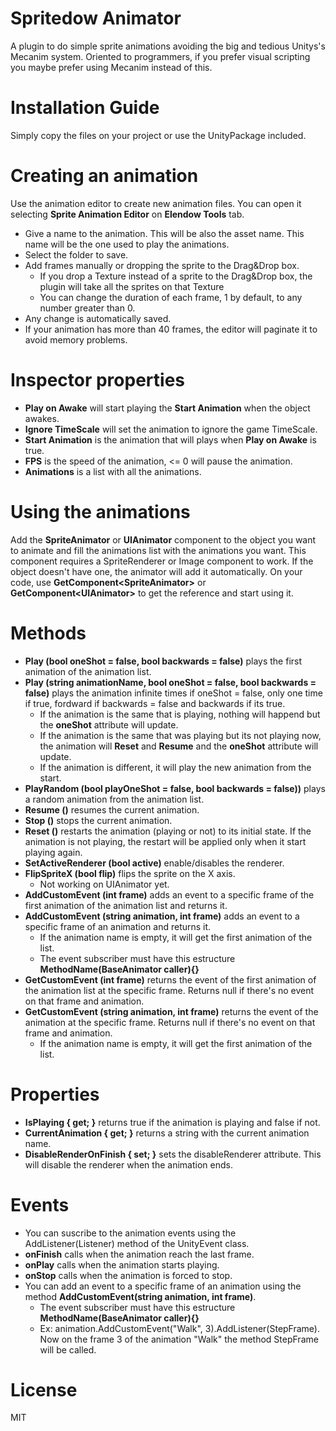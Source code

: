# Spritedow Animator
A plugin to do simple sprite animations avoiding the big and tedious Unitys's Mecanim system.
Oriented to programmers, if you prefer visual scripting you maybe prefer using Mecanim instead of this.

# Installation Guide
Simply copy the files on your project or use the UnityPackage included.

# Creating an animation
Use the animation editor to create new animation files. You can open it selecting **Sprite Animation Editor** on **Elendow Tools** tab.
- Give a name to the animation. This will be also the asset name. This name will be the one used to play the animations.
- Select the folder to save.
- Add frames manually or dropping the sprite to the Drag&Drop box.
  - If you drop a Texture instead of a sprite to the Drag&Drop box, the plugin will take all the sprites on that Texture
  - You can change the duration of each frame, 1 by default, to any number greater than 0.
- Any change is automatically saved.
- If your animation has more than 40 frames, the editor will paginate it to avoid memory problems.

# Inspector properties
- **Play on Awake** will start playing the **Start Animation** when the object awakes.
- **Ignore TimeScale** will set the animation to ignore the game TimeScale.
- **Start Animation** is the animation that will plays when **Play on Awake** is true.
- **FPS** is the speed of the animation, <= 0 will pause the animation.
- **Animations** is a list with all the animations.

# Using the animations
Add the **SpriteAnimator** or **UIAnimator** component to the object you want to animate and fill the animations list with the animations you want.
This component requires a SpriteRenderer or Image component to work. If the object doesn't have one, the animator will add it automatically.
On your code, use **GetComponent\<SpriteAnimator\>** or **GetComponent\<UIAnimator\>** to get the reference and start using it.

# Methods
- **Play (bool oneShot = false, bool backwards = false)** plays the first animation of the animation list.
- **Play (string animationName, bool oneShot = false, bool backwards = false)** plays the animation infinite times if oneShot = false, only one time if true, fordward if backwards = false and backwards if its true.
  * If the animation is the same that is playing, nothing will happend but the **oneShot** attribute will update.
  * If the animation is the same that was playing but its not playing now, the animation will **Reset** and **Resume** and the **oneShot** attribute will update.
  * If the animation is different, it will play the new animation from the start.
- **PlayRandom (bool playOneShot = false, bool backwards = false))** plays a random animation from the animation list.
- **Resume ()** resumes the current animation.
- **Stop ()** stops the current animation.
- **Reset ()** restarts the animation (playing or not) to its initial state. If the animation is not playing, the restart will be applied only when it start playing again.
- **SetActiveRenderer (bool active)** enable/disables the renderer.
- **FlipSpriteX (bool flip)** flips the sprite on the X axis.
  * Not working on UIAnimator yet.
- **AddCustomEvent (int frame)** adds an event to a specific frame of the first animation of the animation list and returns it.
- **AddCustomEvent (string animation, int frame)** adds an event to a specific frame of an animation and returns it.
  * If the animation name is empty, it will get the first animation of the list.
  * The event subscriber must have this estructure **MethodName(BaseAnimator caller){}**
- **GetCustomEvent (int frame)** returns the event of the first animation of the animation list at the specific frame. Returns null if there's no event on that frame and animation.
- **GetCustomEvent (string animation, int frame)** returns the event of the animation at the specific frame. Returns null if there's no event on that frame and animation.
  * If the animation name is empty, it will get the first animation of the list.

# Properties
- **IsPlaying { get; }** returns true if the animation is playing and false if not.
- **CurrentAnimation { get; }** returns a string with the current animation name.
- **DisableRenderOnFinish { set; }** sets the disableRenderer attribute. This will disable the renderer when the animation ends.

# Events
- You can suscribe to the animation events using the AddListener(Listener) method of the UnityEvent class.
- **onFinish** calls when the animation reach the last frame.
- **onPlay** calls when the animation starts playing.
- **onStop** calls when the animation is forced to stop.
- You can add an event to a specific frame of an animation using the method **AddCustomEvent(string animation, int frame)**.
  * The event subscriber must have this estructure **MethodName(BaseAnimator caller){}**
  * Ex: animation.AddCustomEvent("Walk", 3).AddListener(StepFrame). Now on the frame 3 of the animation "Walk" the method StepFrame will be called.

# License
MIT
